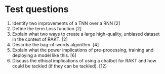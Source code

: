 # Test questions 

1)	Identify two improvements of a TNN over a RNN [2]
2)	Define the term Loss function [2]
3)	Explain what two ways to create a large high-quality, unbiased dataset in the context of RAKT. [2]
4)	Describe the bag-of-words algorithm. [4]
5)	Explain what the power implications of pre-processing, training and deploying a model like this. [6]
6)	Discuss the ethical implications of using a chatbot for RAKT and how could be tackled (if they can be tackled).  [12] 
